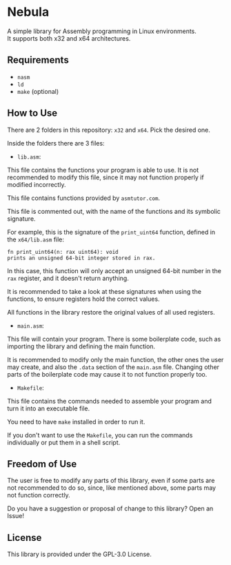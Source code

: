 # Nebula

A simple library for Assembly programming in Linux environments. <br />
It supports both x32 and x64 architectures.

## Requirements

- `nasm`
- `ld`
- `make` (optional)

## How to Use

There are 2 folders in this repository: `x32` and `x64`. Pick the desired one.

Inside the folders there are 3 files:

- `lib.asm`:

This file contains the functions your program is able to use. It is not recommended to modify this file, since it may not function properly if modified incorrectly.

This file contains functions provided by `asmtutor.com`.

This file is commented out, with the name of the functions and its symbolic signature.

For example, this is the signature of the `print_uint64` function, defined in the `x64/lib.asm` file:

```
fn print_uint64(n: rax uint64): void
prints an unsigned 64-bit integer stored in rax.
```

In this case, this function will only accept an unsigned 64-bit number in the `rax` register, and it doesn't return anything.

It is recommended to take a look at these signatures when using the functions, to ensure registers hold the correct values.

All functions in the library restore the original values of all used registers.

- `main.asm`:

This file will contain your program. There is some boilerplate code, such as importing the library and defining the main function.

It is recommended to modify only the main function, the other ones the user may create, and also the `.data` section of the `main.asm` file. Changing other parts of the boilerplate code may cause it to not function properly too.

- `Makefile`:

This file contains the commands needed to assemble your program and turn it into an executable file.

You need to have `make` installed in order to run it.

If you don't want to use the `Makefile`, you can run the commands individually or put them in a shell script.

## Freedom of Use

The user is free to modify any parts of this library, even if some parts are not recommended to do so, since, like mentioned above, some parts may not function correctly.

Do you have a suggestion or proposal of change to this library? Open an Issue!

## License

This library is provided under the GPL-3.0 License.
